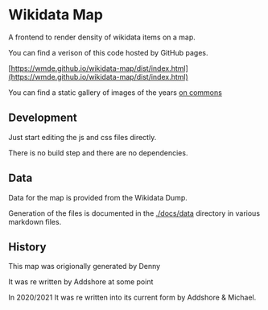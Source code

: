 # Wikidata Map

A frontend to render density of wikidata items on a map.

You can find a verison of this code hosted by GitHub pages.

[https://wmde.github.io/wikidata-map/dist/index.html](https://wmde.github.io/wikidata-map/dist/index.html)

You can find a static gallery of images of the years [on commons](https://commons.wikimedia.org/wiki/Wikidata_map)

## Development

Just start editing the js and css files directly.

There is no build step and there are no dependencies.

## Data

Data for the map is provided from the Wikidata Dump.

Generation of the files is documented in the [./docs/data](./docs/data) directory in various markdown files.

## History

This map was origionally generated by Denny

It was re written by Addshore at some point

In 2020/2021 It was re written into its current form by Addshore & Michael.